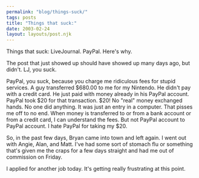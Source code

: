 ```yaml
---
permalink: "blog/things-suck/"
tags: posts
title: "Things that suck:"
date: 2003-02-24
layout: layouts/post.njk
---
```


Things that suck: LiveJournal. PayPal. Here's why.

The post that just showed up should have showed up many days ago, but didn't. LJ, you suck.

PayPal, you suck, because you charge me ridiculous fees for stupid services. A guy transferred $680.00 to me for my Nintendo. He didn't pay with a credit card. He just paid with money already in his PayPal account. PayPal took $20 for that transaction. $20! No "real" money exchanged hands. No one did anything. It was just an entry in a computer. That pisses me off to no end. When money is transferred to or from a bank account or from a credit card, I can understand the fees. But not PayPal account to PayPal account. I hate PayPal for taking my $20.

So, in the past few days, Bryan came into town and left again. I went out with Angie, Alan, and Matt. I've had some sort of stomach flu or something that's given me the craps for a few days straight and had me out of commission on Friday. 

I applied for another job today. It's getting really frustrating at this point.